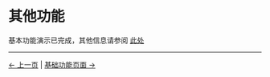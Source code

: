 # 其他功能

基本功能演示已完成，其他信息请参阅 [此处](https://download-elephantrobotics.oss-cn-shenzhen.aliyuncs.com/software/mystudio/README/320/320-m5-myStudio%E4%BD%BF%E7%94%A8%E8%AF%B4%E6%98%8E-en.pdf)

---

[← 上一页](./3-flash_firmwares.md) | [基础功能页面 →](../../../../5-BasicApplication/README_PI.md)
